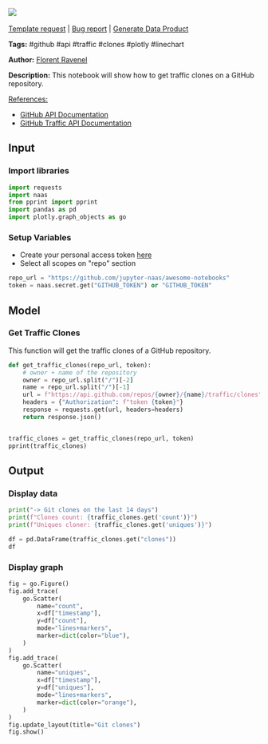 <a href="https://app.naas.ai/user-redirect/naas/downloader?url=https://raw.githubusercontent.com/jupyter-naas/awesome-notebooks/master/GitHub/GitHub_Get_Traffic_Clones_on_repository.ipynb" target="_parent"><img src="https://naasai-public.s3.eu-west-3.amazonaws.com/Open_in_Naas_Lab.svg"/></a><br><br><a href="https://github.com/jupyter-naas/awesome-notebooks/issues/new?assignees=&labels=&template=template-request.md&title=Tool+-+Action+of+the+notebook+">Template request</a> | <a href="https://github.com/jupyter-naas/awesome-notebooks/issues/new?assignees=&labels=bug&template=bug_report.md&title=GitHub+-+Get+Traffic+Clones+on+repository:+Error+short+description">Bug report</a> | <a href="https://app.naas.ai/user-redirect/naas/downloader?url=https://raw.githubusercontent.com/jupyter-naas/awesome-notebooks/master/Naas/Naas_Start_data_product.ipynb" target="_parent">Generate Data Product</a>

**Tags:** #github #api #traffic #clones #plotly #linechart

**Author:** [Florent Ravenel](https://www.linkedin.com/in/florent-ravenel/)

**Description:** This notebook will show how to get traffic clones on a GitHub repository.

<u>References:</u>
- [GitHub API Documentation](https://developer.github.com/v3/)
- [GitHub Traffic API Documentation](https://developer.github.com/v3/repos/traffic/)

## Input

### Import libraries


```python
import requests
import naas
from pprint import pprint
import pandas as pd
import plotly.graph_objects as go
```

### Setup Variables
- Create your personal access token [here](https://github.com/settings/tokens)
- Select all scopes on "repo" section


```python
repo_url = "https://github.com/jupyter-naas/awesome-notebooks"
token = naas.secret.get("GITHUB_TOKEN") or "GITHUB_TOKEN"
```

## Model

### Get Traffic Clones

This function will get the traffic clones of a GitHub repository.


```python
def get_traffic_clones(repo_url, token):
    # owner + name of the repository
    owner = repo_url.split("/")[-2]
    name = repo_url.split("/")[-1]
    url = f"https://api.github.com/repos/{owner}/{name}/traffic/clones"
    headers = {"Authorization": f"token {token}"}
    response = requests.get(url, headers=headers)
    return response.json()


traffic_clones = get_traffic_clones(repo_url, token)
pprint(traffic_clones)
```

## Output

### Display data


```python
print("-> Git clones on the last 14 days")
print(f"Clones count: {traffic_clones.get('count')}")
print(f"Uniques cloner: {traffic_clones.get('uniques')}")

df = pd.DataFrame(traffic_clones.get("clones"))
df
```

### Display graph


```python
fig = go.Figure()
fig.add_trace(
    go.Scatter(
        name="count",
        x=df["timestamp"],
        y=df["count"],
        mode="lines+markers",
        marker=dict(color="blue"),
    )
)
fig.add_trace(
    go.Scatter(
        name="uniques",
        x=df["timestamp"],
        y=df["uniques"],
        mode="lines+markers",
        marker=dict(color="orange"),
    )
)
fig.update_layout(title="Git clones")
fig.show()
```
